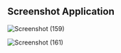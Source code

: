 ## Screenshot Application

![Screenshot (159)](https://github.com/user-attachments/assets/34ab9bea-08c4-4ce1-9d5a-49b5ffd2a0a9)

![Screenshot (161)](https://github.com/user-attachments/assets/75caa596-35d2-4828-bbfc-297b28f0f0da)
